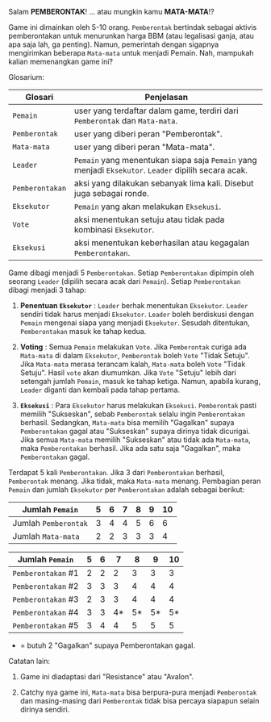 Salam **PEMBERONTAK**! ... atau mungkin kamu **MATA-MATA**!?

Game ini dimainkan oleh 5-10 orang. `Pemberontak` bertindak sebagai aktivis pemberontakan untuk menurunkan harga BBM (atau legalisasi ganja, atau apa saja lah, ga penting). Namun, pemerintah dengan sigapnya mengirimkan beberapa `Mata-mata` untuk menjadi Pemain. Nah, mampukah kalian memenangkan game ini?

Glosarium:

Glosari | Penjelasan
--------|-----------
`Pemain` | user yang terdaftar dalam game, terdiri dari `Pemberontak` dan `Mata-mata`.
`Pemberontak` | user yang diberi peran "Pemberontak".
`Mata-mata` | user yang diberi peran "Mata-mata".
`Leader` | `Pemain` yang menentukan siapa saja `Pemain` yang menjadi `Eksekutor`. `Leader` dipilih secara acak.
`Pemberontakan` | aksi yang dilakukan sebanyak lima kali. Disebut juga sebagai ronde.
`Eksekutor` | `Pemain` yang akan melakukan `Eksekusi`.
`Vote` | aksi menentukan setuju atau tidak pada kombinasi `Eksekutor`.
`Eksekusi` | aksi menentukan keberhasilan atau kegagalan `Pemberontakan`.

Game dibagi menjadi 5 `Pemberontakan`. Setiap `Pemberontakan` dipimpin oleh seorang `Leader` (dipilih secara acak dari `Pemain`). Setiap `Pemberontakan` dibagi menjadi 3 tahap:

1. **Penentuan `Eksekutor`** : 
`Leader` berhak menentukan `Eksekutor`. `Leader` sendiri tidak harus menjadi `Eksekutor`. `Leader` boleh berdiskusi dengan `Pemain` mengenai siapa yang menjadi `Eksekutor`. Sesudah ditentukan, `Pemberontakan` masuk ke tahap kedua.

2. **Voting** : 
Semua `Pemain` melakukan `Vote`. Jika `Pemberontak` curiga ada `Mata-mata` di dalam `Eksekutor`, `Pemberontak` boleh `Vote` "Tidak Setuju". Jika `Mata-mata` merasa terancam kalah, `Mata-mata` boleh `Vote` "Tidak Setuju". Hasil `vote` akan diumumkan. Jika `Vote` "Setuju" lebih dari setengah jumlah `Pemain`, masuk ke tahap ketiga. Namun, apabila kurang, `Leader` diganti dan kembali pada tahap pertama.

3. **`Eksekusi`** : 
Para `Eksekutor` harus melakukan `Eksekusi`. `Pemberontak` pasti memilih "Sukseskan", sebab `Pemberontak` selalu ingin `Pemberontakan` berhasil. Sedangkan, `Mata-mata` bisa memilih "Gagalkan" supaya `Pemberontakan` gagal atau "Sukseskan" supaya dirinya tidak dicurigai. Jika semua `Mata-mata` memilih "Sukseskan" atau tidak ada `Mata-mata`, maka `Pemberontakan` berhasil. Jika ada satu saja "Gagalkan", maka `Pemberontakan` gagal.

Terdapat 5 kali `Pemberontakan`. Jika 3 dari `Pemberontakan` berhasil, `Pemberontak` menang. Jika tidak, maka `Mata-mata` menang. Pembagian peran `Pemain` dan jumlah `Eksekutor` per `Pemberontakan` adalah sebagai berikut:

Jumlah `Pemain`      | 5 | 6 | 7 | 8 | 9 | 10
---------------------|---|---|---|---|---|----
Jumlah `Pemberontak` | 3 | 4 | 4 | 5 | 6 | 6
Jumlah `Mata-mata`   | 2 | 2 | 3 | 3 | 3 | 4

Jumlah `Pemain`    | 5 | 6 | 7 | 8 | 9 | 10
-------------------|---|---|---|---|---|----
`Pemberontakan` #1 | 2 | 2 | 2 | 3 | 3 | 3
`Pemberontakan` #2 | 3 | 3 | 3 | 4 | 4 | 4
`Pemberontakan` #3 | 2 | 3 | 3 | 4 | 4 | 4
`Pemberontakan` #4 | 3 | 3 | 4*| 5*| 5*| 5*
`Pemberontakan` #5 | 3 | 4 | 4 | 5 | 5 | 5

* = butuh 2 "Gagalkan" supaya Pemberontakan gagal.



Catatan lain:

1. Game ini diadaptasi dari "Resistance" atau "Avalon".

2. Catchy nya game ini, `Mata-mata` bisa berpura-pura menjadi `Pemberontak` dan masing-masing dari `Pemberontak` tidak bisa percaya siapapun selain dirinya sendiri.  

